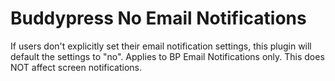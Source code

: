 # Buddypress No Email Notifications

If users don't explicitly set their email notification settings, this plugin will default the settings to "no". Applies to BP Email Notifications only. This does NOT affect screen notifications. 
